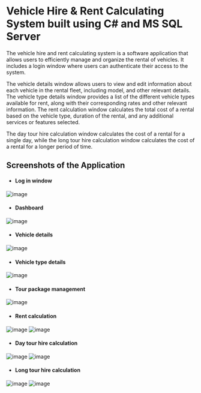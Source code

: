 # Vehicle Hire & Rent Calculating System built using C# and MS SQL Server

The vehicle hire and rent calculating system is a software application that allows users to efficiently manage and organize the rental of vehicles. It includes a login window where users can authenticate their access to the system.

The vehicle details window allows users to view and edit information about each vehicle in the rental fleet, including model, and other relevant details. The vehicle type details window provides a list of the different vehicle types available for rent, along with their corresponding rates and other relevant information.
The rent calculation window calculates the total cost of a rental based on the vehicle type, duration of the rental, and any additional services or features selected.

The day tour hire calculation window calculates the cost of a rental for a single day, while the long tour hire calculation window calculates the cost of a rental for a longer period of time. 


## Screenshots of the Application

- #### Log in window
![image](https://user-images.githubusercontent.com/94961626/210139539-5ea485b9-39f5-4f8f-a189-93aaf07d42bb.png)

- #### Dashboard
![image](https://user-images.githubusercontent.com/94961626/210139602-af30159b-77b0-4671-bee2-76af25f546d3.png)

- #### Vehicle details
![image](https://user-images.githubusercontent.com/94961626/210139671-88021bd0-1879-4e71-9de4-54ac8343281c.png)

- #### Vehicle type details
![image](https://user-images.githubusercontent.com/94961626/210139707-b6637c89-658c-42a0-bdc5-c0b8ce8a6898.png)

- #### Tour package management
![image](https://user-images.githubusercontent.com/94961626/210139731-aa0c9660-f06c-4537-a0b2-db6257c001fc.png)

- #### Rent calculation
![image](https://user-images.githubusercontent.com/94961626/210139764-f2891359-7378-4422-a321-6568fe6bf136.png)
![image](https://user-images.githubusercontent.com/94961626/210139825-7d87a52d-d24c-4936-9e4f-d14cc1ae467e.png)

- #### Day tour hire calculation
![image](https://user-images.githubusercontent.com/94961626/210139867-2e9f4175-d04b-4457-b02b-651d1a555a11.png)
![image](https://user-images.githubusercontent.com/94961626/210139957-72fbd087-1fc2-4604-a170-1e35c3ea6224.png)

- #### Long tour hire calculation
![image](https://user-images.githubusercontent.com/94961626/210139972-e36d225a-9e74-4392-a995-cd08f9e76124.png)
![image](https://user-images.githubusercontent.com/94961626/210140037-fee39c06-2e85-4994-8ae9-547be96c37a8.png)




